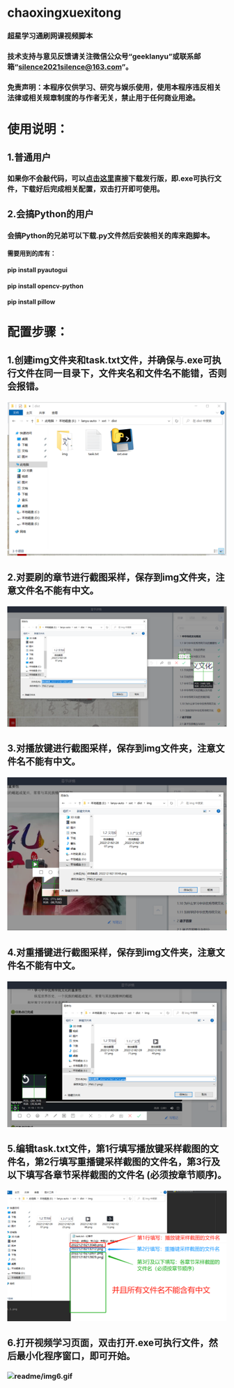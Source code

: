 # chaoxingxuexitong
### 超星学习通刷网课视频脚本
### 技术支持与意见反馈请关注微信公众号“geeklanyu”或联系邮箱“silence2021silence@163.com”。
### 免责声明：本程序仅供学习、研究与娱乐使用，使用本程序违反相关法律或相关规章制度的与作者无关，禁止用于任何商业用途。

# 使用说明：
## 1.普通用户
### 如果你不会敲代码，可以[点击这里](https://www.aliyundrive.com/s/aTTsdGR3pUr)直接下载发行版，即.exe可执行文件，下载好后完成相关配置，双击打开即可使用。
## 2.会搞Python的用户
### 会搞Python的兄弟可以下载.py文件然后安装相关的库来跑脚本。
#### 需要用到的库有：
#### pip install pyautogui
#### pip install opencv-python
#### pip install pillow

# 配置步骤：
## 1.创建img文件夹和task.txt文件，并确保与.exe可执行文件在同一目录下，文件夹名和文件名不能错，否则会报错。
### ![readme/img1.png](readme/img1.png)
## 2.对要刷的章节进行截图采样，保存到img文件夹，注意文件名不能有中文。
### ![readme/img2.png](readme/img2.png)
## 3.对播放键进行截图采样，保存到img文件夹，注意文件名不能有中文。
### ![readme/img3.png](readme/img3.png)
## 4.对重播键进行截图采样，保存到img文件夹，注意文件名不能有中文。
### ![readme/img4.png](readme/img4.png)
## 5.编辑task.txt文件，第1行填写播放键采样截图的文件名，第2行填写重播键采样截图的文件名，第3行及以下填写各章节采样截图的文件名 (必须按章节顺序)。
### ![readme/img5.png](readme/img5.png)
## 6.打开视频学习页面，双击打开.exe可执行文件，然后最小化程序窗口，即可开始。
### ![readme/img6.gif](readme/img6.gif)
